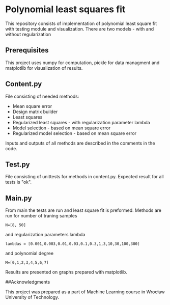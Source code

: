 # Polynomial least squares fit

This repository consists of implementation of polynomial least square fit with testing module and visualization.
There are two models - with and without regularization

## Prerequisites

This project uses numpy for computation, pickle for data managment and matplotlib for visualization of results.

## Content.py

File consisting of needed methods:

* Mean square error
* Design matrix builder
* Least squares
* Regularized least squares - with regularization parameter lambda
* Model selection - based on mean square error
* Regularized model selection - based on mean square error

Inputs and outputs of all methods are described in the comments in the code.

## Test.py

File consisting of unittests for methods in content.py. Expected result for all tests is "ok".

## Main.py

From main the tests are run and least square fit is preformed. 
Methods are run for number of traning samples 

```
N=[8, 50]
```
and regularization parameters lambda

```
lambdas = [0.001,0.003,0.01,0.03,0.1,0.3,1,3,10,30,100,300]
```
and polynomial degree
```
M=[0,1,2,3,4,5,6,7]
```
Results are presented on graphs prepared with matplotlib.

##Acknowledgments

This project was prepared as a part of Machine Learning course in Wrocław University of Technology.


